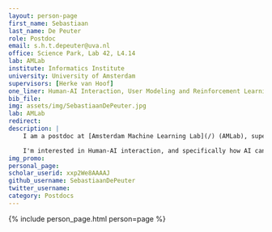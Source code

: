 ```yaml
---
layout: person-page
first_name: Sebastiaan 
last_name: De Peuter
role: Postdoc
email: s.h.t.depeuter@uva.nl
office: Science Park, Lab 42, L4.14
lab: AMLab
institute: Informatics Institute
university: University of Amsterdam
supervisors: [Herke van Hoof]
one_liner: Human-AI Interaction, User Modeling and Reinforcement Learning
bib_file: 
img: assets/img/SebastiaanDePeuter.jpg
lab: AMLab
redirect: 
description: |
    I am a postdoc at [Amsterdam Machine Learning Lab](/) (AMLab), supervised by [Herke van Hoof](https://staff.fnwi.uva.nl/h.c.vanhoof/homepage/) and [Frans Oliehoek](https://www.fransoliehoek.net/wp/). I did my PhD at Aalto University under the supervision of Samuel Kaski.

    I'm interested in Human-AI interaction, and specifically how AI can help human experts make better decisions. My research looks at how we can improve interactive AI systems from two angles: through better AI systems and through better models of human behavior on which these systems are built.
img_promo: 
personal_page: 
scholar_userid: xxp2We8AAAAJ
github_username: SebastiaanDePeuter
twitter_username: 
category: Postdocs
---
```


{% include person_page.html person=page %}
